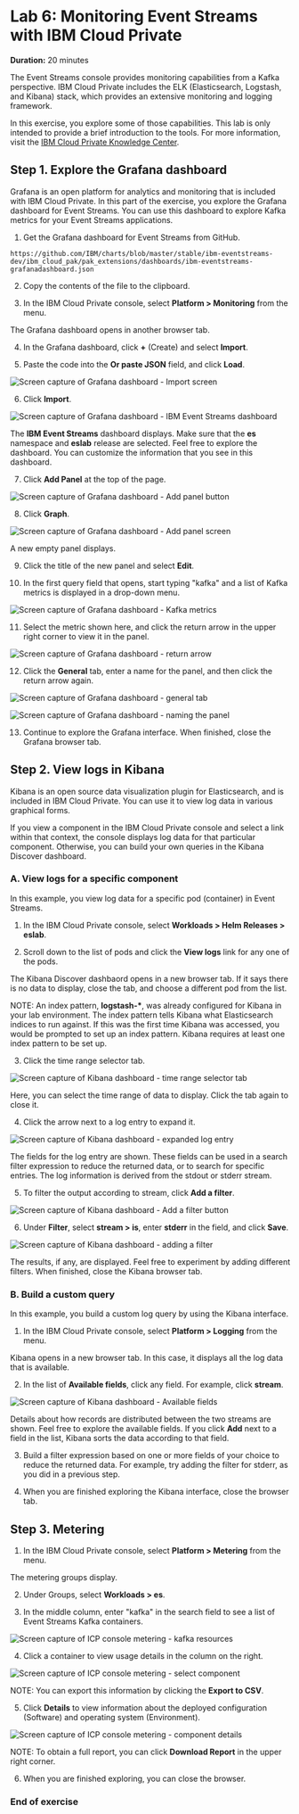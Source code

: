 # Lab 6: Monitoring Event Streams with IBM Cloud Private

**Duration:** 20 minutes

The Event Streams console provides monitoring capabilities from a Kafka perspective. IBM Cloud Private includes the ELK (Elasticsearch, Logstash, and Kibana) stack, which provides an extensive monitoring and logging framework. 

In this exercise, you explore some of those capabilities. This lab is only intended to provide a brief introduction to the tools. For more information, visit the [IBM Cloud Private Knowledge Center](https://www.ibm.com/support/knowledgecenter/en/SSBS6K_3.1.1/manage_metrics/logging_elk.html).

## Step 1. Explore the Grafana dashboard

Grafana is an open platform for analytics and monitoring that is included with IBM Cloud Private. In this part of the exercise, you explore the Grafana dashboard for Event Streams. You can use this dashboard to explore Kafka metrics for your Event Streams applications. 

1. Get the Grafana dashboard for Event Streams from GitHub. 

 `https://github.com/IBM/charts/blob/master/stable/ibm-eventstreams-dev/ibm_cloud_pak/pak_extensions/dashboards/ibm-eventstreams-grafanadashboard.json`
 
2. Copy the contents of the file to the clipboard. 
 
3. In the IBM Cloud Private console, select **Platform > Monitoring** from the menu.

 The Grafana dashboard opens in another browser tab.
 
4. In the Grafana dashboard, click **+** (Create) and select **Import**.

5. Paste the code into the **Or paste JSON** field, and click **Load**.

 ![Screen capture of Grafana dashboard - Import screen](../Images/lab05-monitor1.png)
 
6. Click **Import**.

 ![Screen capture of Grafana dashboard - IBM Event Streams dashboard](../Images/lab05-monitor4.png)
 
 The **IBM Event Streams** dashboard displays. Make sure that the **es** namespace and **eslab** release are selected. Feel free to explore the dashboard. You can customize the information that you see in this dashboard. 
 
7. Click **Add Panel** at the top of the page.

 ![Screen capture of Grafana dashboard - Add panel button](../Images/lab05-monitor5.png)

8. Click **Graph**.

 ![Screen capture of Grafana dashboard - Add panel screen](../Images/lab05-monitor6.png)

 A new empty panel displays. 
 
9. Click the title of the new panel and select **Edit**.

10. In the first query field that opens, start typing "kafka" and a list of Kafka metrics is displayed in a drop-down menu. 

 ![Screen capture of Grafana dashboard - Kafka metrics](../Images/lab05-monitor7.png)

11. Select the metric shown here, and click the return arrow in the upper right corner to view it in the panel. 

 ![Screen capture of Grafana dashboard - return arrow](../Images/lab05-monitor8.png)
 
12. Click the **General** tab, enter a name for the panel, and then click the return arrow again.

 ![Screen capture of Grafana dashboard - general tab](../Images/lab05-monitor9.png)

 ![Screen capture of Grafana dashboard - naming the panel](../Images/lab05-monitor10.png)
 
13. Continue to explore the Grafana interface. When finished, close the Grafana browser tab. 

## Step 2. View logs in Kibana

Kibana is an open source data visualization plugin for Elasticsearch, and is included in IBM Cloud Private. You can use it to view log data in various graphical forms. 

If you view a component in the IBM Cloud Private console and select a link within that context, the console displays log data for that particular component. Otherwise, you can build your own queries in the Kibana Discover dashboard. 

### A. View logs for a specific component

In this example, you view log data for a specific pod (container) in Event Streams.

1. In the IBM Cloud Private console, select **Workloads > Helm Releases > eslab**.

2. Scroll down to the list of pods and click the **View logs** link for any one of the pods.

 The Kibana Discover dashbaord opens in a new browser tab. If it says there is no data to display, close the tab, and choose a different pod from the list. 
 
 NOTE: An index pattern, **logstash-\***, was already configured for Kibana in your lab environment. The index pattern tells Kibana what Elasticsearch indices to run against. If this was the first time Kibana was accessed, you would be prompted to set up an index pattern. Kibana requires at least one index pattern to be set up. 
 
3. Click the time range selector tab.

 ![Screen capture of Kibana dashboard - time range selector tab](../Images/lab05-monitor11.png)

 Here, you can select the time range of data to display. Click the tab again to close it.
 
4. Click the arrow next to a log entry to expand it.

 ![Screen capture of Kibana dashboard - expanded log entry](../Images/lab05-monitor12.png)

 The fields for the log entry are shown. These fields can be used in a search filter expression to reduce the returned data, or to search forspecific entries. The log information is derived from the stdout or stderr stream. 

5. To filter the output according to stream, click **Add a filter**.

 ![Screen capture of Kibana dashboard - Add a filter button](../Images/lab05-monitor13.png)
 
6. Under **Filter**, select **stream > is**, enter **stderr** in the field, and click **Save**.

 ![Screen capture of Kibana dashboard - adding a filter](../Images/lab05-monitor14.png)

 The results, if any, are displayed. Feel free to experiment by adding different filters. When finished, close the Kibana browser tab. 

### B. Build a custom query

In this example, you build a custom log query by using the Kibana interface. 

1. In the IBM Cloud Private console, select **Platform > Logging** from the menu.

 Kibana opens in a new browser tab. In this case, it displays all the log data that is available. 

2. In the list of **Available fields**, click any field. For example, click **stream**.

 ![Screen capture of Kibana dashboard - Available fields](../Images/lab05-monitor15.png)

 Details about how records are distributed between the two streams are shown. Feel free to explore the available fields. If you click **Add** next to a field in the list, Kibana sorts the data according to that field. 

3. Build a filter expression based on one or more fields of your choice to reduce the returned data. For example, try adding the filter for stderr, as you did in a previous step. 

4. When you are finished exploring the Kibana interface, close the browser tab.

## Step 3. Metering

1. In the IBM Cloud Private console, select **Platform > Metering** from the menu.

 The metering groups display.
 
2. Under Groups, select **Workloads > es**.

3. In the middle column, enter "kafka" in the search field to see a list of Event Streams Kafka containers.

 ![Screen capture of ICP console metering - kafka resources](../Images/lab05-monitor16.png)

4. Click a container to view usage details in the column on the right. 

 ![Screen capture of ICP console metering - select component](../Images/lab05-monitor17.png)
 
 NOTE: You can export this information by clicking the **Export to CSV**.

5. Click **Details** to view information about the deployed configuration (Software) and operating system (Environment).

 ![Screen capture of ICP console metering - component details](../Images/lab05-monitor18.png)

 NOTE: To obtain a full report, you can click **Download Report** in the upper right corner. 
 
6. When you are finished exploring, you can close the browser.

### End of exercise
<!--June 2019 Edition

**Notices**

This information was developed for products and services offered in the US.
IBM may not offer the products, services, or features discussed in this document in other countries. Consult your local IBM representative for information on the products and services currently available in your area. Any reference to an IBM product, program, or service is not intended to state or imply that only that IBM product, program, or service may be used. Any functionally equivalent product, program, or service that does not infringe any IBM intellectual property right may be used instead. However, it is the user's responsibility to evaluate and verify the operation of any non-IBM product, program, or service.
IBM may have patents or pending patent applications covering subject matter described in this document. The furnishing of this document does not grant you any license to these patents. You can send license inquiries, in writing, to:
IBM Director of Licensing IBM Corporation
North Castle Drive, MD-NC119 Armonk, NY 10504-1785
United States of America
INTERNATIONAL BUSINESS MACHINES CORPORATION PROVIDES THIS PUBLICATION "AS IS" WITHOUT WARRANTY OF ANY KIND, EITHER EXPRESS OR IMPLIED, INCLUDING, BUT NOT LIMITED TO, THE IMPLIED WARRANTIES OF
NON-INFRINGEMENT, MERCHANTABILITY OR FITNESS FOR A PARTICULAR PURPOSE. Some jurisdictions do not allow disclaimer of express or implied warranties in certain transactions, therefore, this statement may not apply to you.
This information could include technical inaccuracies or typographical errors. Changes are periodically made to the information herein; these changes will be incorporated in new editions of the publication. IBM may make improvements and/or changes in the product(s) and/or the program(s) described in this publication at any time without notice.
Any references in this information to non-IBM websites are provided for convenience only and do not in any manner serve as an endorsement of those websites. The materials at those websites are not part of the materials for this IBM product and use of those websites is at your own risk.
IBM may use or distribute any of the information you provide in any way it believes appropriate without incurring any obligation to you.
Information concerning non-IBM products was obtained from the suppliers of those products, their published announcements or other publicly available sources. IBM has not tested those products and cannot confirm the accuracy of performance, compatibility or any other claims related to non-IBM products. Questions on the capabilities of non-IBM products should be addressed to the suppliers of those products.
This information contains examples of data and reports used in daily business operations. To illustrate them as completely as possible, the examples include the names of individuals, companies, brands, and products. All of these names are fictitious and any similarity to actual people or business enterprises is entirely coincidental.
**Trademarks**
IBM, the IBM logo, and ibm.com are trademarks or registered trademarks of International Business Machines Corp., registered in many jurisdictions worldwide. Other product and service names might be trademarks of IBM or other companies. A current list of IBM trademarks is available on the web at “Copyright and trademark information” at www.ibm.com/legal/copytrade.shtml.
**© Copyright International Business Machines Corporation 2019.
This document may not be reproduced in whole or in part without the prior written permission of IBM.**
US Government Users Restricted Rights - Use, duplication or disclosure restricted by GSA ADP Schedule Contract with IBM Corp.

**Trademarks**

The reader should recognize that the following terms, which appear in the content of this training document, are official trademarks of IBM or other companies:IBM, the IBM logo, and ibm.com are trademarks or registered trademarks of International Business Machines Corp., registered in many jurisdictions worldwide.
The following are trademarks of International Business Machines Corporation, registered in many jurisdictions worldwide:
IBM Cloud™
z/OS®Java™ and all Java-based trademarks and logos are trademarks or registered trademarks of Oracle and/or its affiliates.VMware is a registered trademark or trademark of VMware, Inc. or its subsidiaries in the United States and/or other jurisdictions.Other product and service names might be trademarks of IBM or other companies.-->
